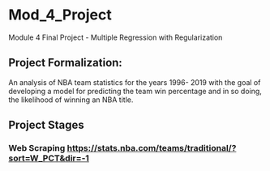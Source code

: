 # Mod_4_Project
Module 4 Final Project - Multiple Regression with Regularization

## Project Formalization:
An analysis of NBA team statistics for the years 1996- 2019 with the goal of developing a model for predicting the team win percentage and in so doing, the likelihood of winning an NBA title.

## Project Stages
### Web Scraping https://stats.nba.com/teams/traditional/?sort=W_PCT&dir=-1

